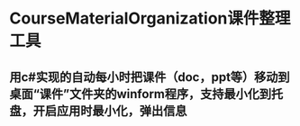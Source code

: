 # CourseMaterialOrganization课件整理工具
用c#实现的自动每小时把课件（doc，ppt等）移动到桌面“课件”文件夹的winform程序，支持最小化到托盘，开启应用时最小化，弹出信息
---

